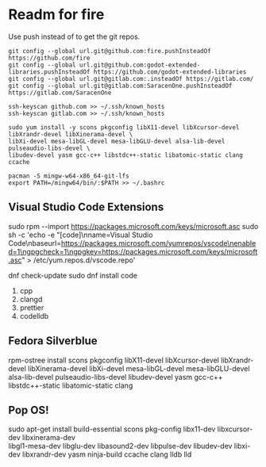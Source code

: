 # Readm for fire

Use push instead of to get the git repos.

```
git config --global url.git@github.com:fire.pushInsteadOf https://github.com/fire
git config --global url.git@github.com:godot-extended-libraries.pushInsteadOf https://github.com/godot-extended-libraries
git config --global url.git@gitlab.com:.insteadOf https://gitlab.com/
git config --global url.git@gitlab.com:SaracenOne.pushInsteadOf https://gitlab.com/SaracenOne
```

```
ssh-keyscan github.com >> ~/.ssh/known_hosts
ssh-keyscan gitlab.com >> ~/.ssh/known_hosts
```

```
sudo yum install -y scons pkgconfig libX11-devel libXcursor-devel libXrandr-devel libXinerama-devel \
libXi-devel mesa-libGL-devel mesa-libGLU-devel alsa-lib-devel pulseaudio-libs-devel \
libudev-devel yasm gcc-c++ libstdc++-static libatomic-static clang ccache
```

```
pacman -S mingw-w64-x86_64-git-lfs
export PATH=/mingw64/bin/:$PATH >> ~/.bashrc
```

## Visual Studio Code Extensions

sudo rpm --import https://packages.microsoft.com/keys/microsoft.asc
sudo sh -c 'echo -e "[code]\nname=Visual Studio Code\nbaseurl=https://packages.microsoft.com/yumrepos/vscode\nenabled=1\ngpgcheck=1\ngpgkey=https://packages.microsoft.com/keys/microsoft.asc" > /etc/yum.repos.d/vscode.repo'

dnf check-update
sudo dnf install code

1. cpp
1. clangd
1. prettier
1. codelldb

## Fedora Silverblue

rpm-ostree install scons pkgconfig libX11-devel libXcursor-devel libXrandr-devel libXinerama-devel     libXi-devel mesa-libGL-devel mesa-libGLU-devel alsa-lib-devel pulseaudio-libs-devel libudev-devel yasm gcc-c++ libstdc++-static libatomic-static clang

## Pop OS!

sudo apt-get install build-essential scons pkg-config libx11-dev libxcursor-dev libxinerama-dev \
    libgl1-mesa-dev libglu-dev libasound2-dev libpulse-dev libudev-dev libxi-dev libxrandr-dev yasm ninja-build ccache clang lldb lld
